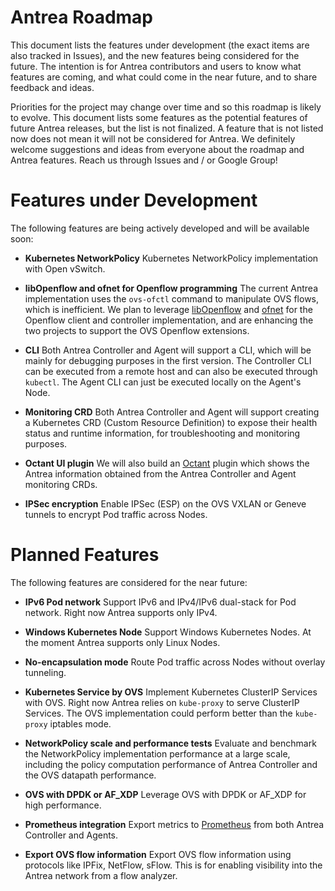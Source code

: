 # Antrea Roadmap

This document lists the features under development (the exact items are also
tracked in Issues), and the new features being considered for the future. The
intention is for Antrea contributors and users to know what features are coming,
and what could come in the near future, and to share feedback and ideas.

Priorities for the project may change over time and so this roadmap is likely to
evolve. This document lists some features as the potential features of future
Antrea releases, but the list is not finalized. A feature that is not listed now
does not  mean it will not be considered for Antrea. We definitely welcome
suggestions and ideas from everyone about the roadmap and Antrea features. Reach
us through Issues and / or Google Group!

# Features under Development
The following features are being actively developed and will be available soon:

* **Kubernetes NetworkPolicy**
Kubernetes NetworkPolicy implementation with Open vSwitch.

* **libOpenflow and ofnet for Openflow programming**
The current Antrea implementation uses the `ovs-ofctl` command to manipulate OVS
flows, which is inefficient. We plan to leverage [libOpenflow](https://github.com/contiv/libOpenflow) and [ofnet](https://github.com/contiv/ofnet) for
the Openflow client and controller implementation, and are enhancing the two
projects to support the OVS Openflow extensions.

* **CLI**
Both Antrea Controller and Agent will support a CLI, which will be mainly for
debugging purposes in the first version. The Controller CLI can be executed from
a remote host and can also be executed through `kubectl`. The Agent CLI can just
be executed locally on the Agent's Node.

* **Monitoring CRD**
Both Antrea Controller and Agent will support creating a Kubernetes CRD (Custom
Resource Definition) to expose their health status and runtime information, for
troubleshooting and monitoring purposes.

* **Octant UI plugin**
We will also build an [Octant](https://github.com/vmware-tanzu/octant) plugin which shows the Antrea information
obtained from the Antrea Controller and Agent monitoring CRDs.

* **IPSec encryption**
Enable IPSec (ESP) on the OVS VXLAN or Geneve tunnels to encrypt Pod traffic
across Nodes.

# Planned Features
The following features are considered for the near future:

* **IPv6 Pod network**
Support IPv6 and IPv4/IPv6 dual-stack for Pod network. Right now Antrea supports
only IPv4.

* **Windows Kubernetes Node**
Support Windows Kubernetes Nodes. At the moment Antrea supports only Linux Nodes.

* **No-encapsulation mode**
Route Pod traffic across Nodes without overlay tunneling.

* **Kubernetes Service by OVS**
Implement Kubernetes ClusterIP Services with OVS. Right now Antrea relies on
`kube-proxy` to serve ClusterIP Services. The OVS implementation could perform
better than the `kube-proxy` iptables mode.

* **NetworkPolicy scale and performance tests**
Evaluate and benchmark the NetworkPolicy implementation performance at a large
scale, including the policy computation performance of Antrea Controller and the
OVS datapath performance.

* **OVS with DPDK or AF_XDP**
Leverage OVS with DPDK or AF_XDP for high performance.

* **Prometheus integration**
Export metrics to [Prometheus](https://prometheus.io) from both Antrea Controller and Agents.

* **Export OVS flow information**
Export OVS flow information using protocols like IPFix, NetFlow, sFlow. This is
for enabling visibility into the Antrea network from a flow analyzer.
